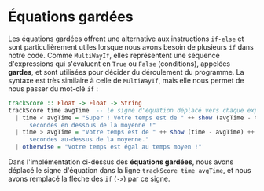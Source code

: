 # Équations gardées

Les équations gardées offrent une alternative aux instructions `if-else` et sont particulièrement utiles lorsque nous avons besoin de plusieurs `if` dans notre code. Comme `MultiWayIf`, elles représentent une séquence d'expressions qui s'évaluent en `True` ou `False` (conditions), appelées **gardes**, et sont utilisées pour décider du déroulement du programme. La syntaxe est très similaire à celle de `MultiWayIf`, mais elle nous permet de nous passer du mot-clé `if` :

```haskell
trackScore :: Float -> Float -> String
trackScore time avgTime  -- le signe d'équation déplacé vers chaque expression ci-dessous
  | time < avgTime = "Super ! Votre temps est de " ++ show (avgTime - time) ++ "
      secondes en dessous de la moyenne !"
  | time > avgTime = "Votre temps est de " ++ show (time - avgTime) ++ " 
      secondes au-dessus de la moyenne."
  | otherwise = "Votre temps est égal au temps moyen !"
```

Dans l'implémentation ci-dessus des **équations gardées**, nous avons déplacé le signe d'équation dans la ligne `trackScore time avgTime`, et nous avons remplacé la flèche des `if` (`->`) par ce signe.


